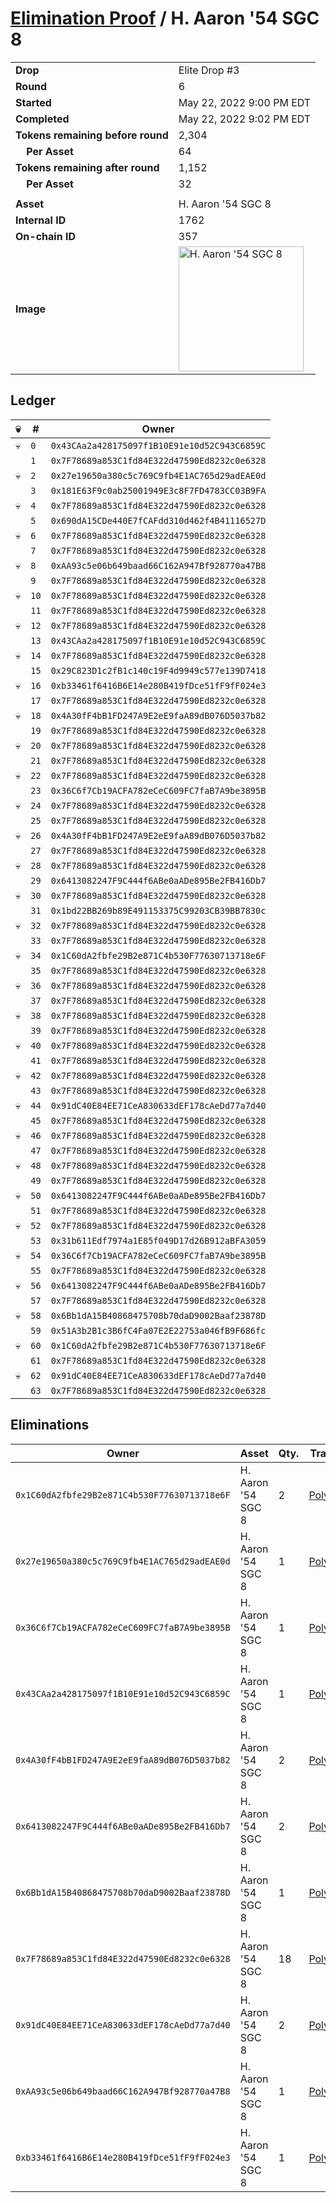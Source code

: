 # [Elimination Proof](./readme.md) / H. Aaron &#039;54 SGC 8

|||
|---|---|
| **Drop** | Elite Drop #3 |
| **Round** | 6 |
| **Started** | May 22, 2022 9:00 PM EDT |
| **Completed** | May 22, 2022 9:02 PM EDT |
| **Tokens remaining before round** | 2,304 |
| **&nbsp;&nbsp;&nbsp;&nbsp;Per Asset** | 64 |
| **Tokens remaining after round** | 1,152 |
| **&nbsp;&nbsp;&nbsp;&nbsp;Per Asset** | 32 |
| | |
| **Asset** | H. Aaron &#039;54 SGC 8 |
| **Internal ID** | 1762 |
| **On-chain ID** | 357 |
| **Image** | <img src="https://tcdn.blokpax.com/9648a5d9-141a-4f3c-99fb-f6cff1d3364f/ab2aeb5eafa81a6c8269ce22cddeea476ca381c38d46bb1dd8c648bd081be4a4.png" height="200" alt="H. Aaron &#039;54 SGC 8" /> |

## Ledger

| 💀 | # | Owner |
| --- | --- | --- |
| 💀 | `0` | `0x43CAa2a428175097f1B10E91e10d52C943C6859C` |
|  | `1` | `0x7F78689a853C1fd84E322d47590Ed8232c0e6328` |
| 💀 | `2` | `0x27e19650a380c5c769C9fb4E1AC765d29adEAE0d` |
|  | `3` | `0x181E63F9c0ab25001949E3c8F7FD4783CC03B9FA` |
| 💀 | `4` | `0x7F78689a853C1fd84E322d47590Ed8232c0e6328` |
|  | `5` | `0x690dA15CDe440E7fCAFdd310d462f4B41116527D` |
| 💀 | `6` | `0x7F78689a853C1fd84E322d47590Ed8232c0e6328` |
|  | `7` | `0x7F78689a853C1fd84E322d47590Ed8232c0e6328` |
| 💀 | `8` | `0xAA93c5e06b649baad66C162A947Bf928770a47B8` |
|  | `9` | `0x7F78689a853C1fd84E322d47590Ed8232c0e6328` |
| 💀 | `10` | `0x7F78689a853C1fd84E322d47590Ed8232c0e6328` |
|  | `11` | `0x7F78689a853C1fd84E322d47590Ed8232c0e6328` |
| 💀 | `12` | `0x7F78689a853C1fd84E322d47590Ed8232c0e6328` |
|  | `13` | `0x43CAa2a428175097f1B10E91e10d52C943C6859C` |
| 💀 | `14` | `0x7F78689a853C1fd84E322d47590Ed8232c0e6328` |
|  | `15` | `0x29C823D1c2fB1c140c19F4d9949c577e139D7418` |
| 💀 | `16` | `0xb33461f6416B6E14e280B419fDce51fF9fF024e3` |
|  | `17` | `0x7F78689a853C1fd84E322d47590Ed8232c0e6328` |
| 💀 | `18` | `0x4A30fF4bB1FD247A9E2eE9faA89dB076D5037b82` |
|  | `19` | `0x7F78689a853C1fd84E322d47590Ed8232c0e6328` |
| 💀 | `20` | `0x7F78689a853C1fd84E322d47590Ed8232c0e6328` |
|  | `21` | `0x7F78689a853C1fd84E322d47590Ed8232c0e6328` |
| 💀 | `22` | `0x7F78689a853C1fd84E322d47590Ed8232c0e6328` |
|  | `23` | `0x36C6f7Cb19ACFA782eCeC609FC7faB7A9be3895B` |
| 💀 | `24` | `0x7F78689a853C1fd84E322d47590Ed8232c0e6328` |
|  | `25` | `0x7F78689a853C1fd84E322d47590Ed8232c0e6328` |
| 💀 | `26` | `0x4A30fF4bB1FD247A9E2eE9faA89dB076D5037b82` |
|  | `27` | `0x7F78689a853C1fd84E322d47590Ed8232c0e6328` |
| 💀 | `28` | `0x7F78689a853C1fd84E322d47590Ed8232c0e6328` |
|  | `29` | `0x6413082247F9C444f6ABe0aADe895Be2FB416Db7` |
| 💀 | `30` | `0x7F78689a853C1fd84E322d47590Ed8232c0e6328` |
|  | `31` | `0x1bd22BB269b89E491153375C99203CB39BB7830c` |
| 💀 | `32` | `0x7F78689a853C1fd84E322d47590Ed8232c0e6328` |
|  | `33` | `0x7F78689a853C1fd84E322d47590Ed8232c0e6328` |
| 💀 | `34` | `0x1C60dA2fbfe29B2e871C4b530F77630713718e6F` |
|  | `35` | `0x7F78689a853C1fd84E322d47590Ed8232c0e6328` |
| 💀 | `36` | `0x7F78689a853C1fd84E322d47590Ed8232c0e6328` |
|  | `37` | `0x7F78689a853C1fd84E322d47590Ed8232c0e6328` |
| 💀 | `38` | `0x7F78689a853C1fd84E322d47590Ed8232c0e6328` |
|  | `39` | `0x7F78689a853C1fd84E322d47590Ed8232c0e6328` |
| 💀 | `40` | `0x7F78689a853C1fd84E322d47590Ed8232c0e6328` |
|  | `41` | `0x7F78689a853C1fd84E322d47590Ed8232c0e6328` |
| 💀 | `42` | `0x7F78689a853C1fd84E322d47590Ed8232c0e6328` |
|  | `43` | `0x7F78689a853C1fd84E322d47590Ed8232c0e6328` |
| 💀 | `44` | `0x91dC40E84EE71CeA830633dEF178cAeDd77a7d40` |
|  | `45` | `0x7F78689a853C1fd84E322d47590Ed8232c0e6328` |
| 💀 | `46` | `0x7F78689a853C1fd84E322d47590Ed8232c0e6328` |
|  | `47` | `0x7F78689a853C1fd84E322d47590Ed8232c0e6328` |
| 💀 | `48` | `0x7F78689a853C1fd84E322d47590Ed8232c0e6328` |
|  | `49` | `0x7F78689a853C1fd84E322d47590Ed8232c0e6328` |
| 💀 | `50` | `0x6413082247F9C444f6ABe0aADe895Be2FB416Db7` |
|  | `51` | `0x7F78689a853C1fd84E322d47590Ed8232c0e6328` |
| 💀 | `52` | `0x7F78689a853C1fd84E322d47590Ed8232c0e6328` |
|  | `53` | `0x31b611Edf7974a1E85f049D17d26B912aBFA3059` |
| 💀 | `54` | `0x36C6f7Cb19ACFA782eCeC609FC7faB7A9be3895B` |
|  | `55` | `0x7F78689a853C1fd84E322d47590Ed8232c0e6328` |
| 💀 | `56` | `0x6413082247F9C444f6ABe0aADe895Be2FB416Db7` |
|  | `57` | `0x7F78689a853C1fd84E322d47590Ed8232c0e6328` |
| 💀 | `58` | `0x6Bb1dA15B40868475708b70daD9002Baaf23878D` |
|  | `59` | `0x51A3b2B1c3B6fC4Fa07E2E22753a046fB9F686fc` |
| 💀 | `60` | `0x1C60dA2fbfe29B2e871C4b530F77630713718e6F` |
|  | `61` | `0x7F78689a853C1fd84E322d47590Ed8232c0e6328` |
| 💀 | `62` | `0x91dC40E84EE71CeA830633dEF178cAeDd77a7d40` |
|  | `63` | `0x7F78689a853C1fd84E322d47590Ed8232c0e6328` |


## Eliminations

| Owner | Asset | Qty. | Transaction |
| --- | --- | --- | --- |
| `0x1C60dA2fbfe29B2e871C4b530F77630713718e6F` | H. Aaron '54 SGC 8 | 2 | [Polygonscan](https://polygonscan.com/tx/0x68bcef1249fef35bda2faab38b146982839663948010a445f682597c90878ca8) |
| `0x27e19650a380c5c769C9fb4E1AC765d29adEAE0d` | H. Aaron '54 SGC 8 | 1 | [Polygonscan](https://polygonscan.com/tx/0x87c5931b5965c7ad65f69eabdc6d5587ace0ab7697f1ad153a8f313eac90c3a8) |
| `0x36C6f7Cb19ACFA782eCeC609FC7faB7A9be3895B` | H. Aaron '54 SGC 8 | 1 | [Polygonscan](https://polygonscan.com/tx/0x93d36f415ab6a940addb06a446a7c095cc442217fc7f0e3607e71ae46dd588a6) |
| `0x43CAa2a428175097f1B10E91e10d52C943C6859C` | H. Aaron '54 SGC 8 | 1 | [Polygonscan](https://polygonscan.com/tx/0x76263bdf08211f641a4966f6d2f3f4dee3b653e5693048588efad43427fd358b) |
| `0x4A30fF4bB1FD247A9E2eE9faA89dB076D5037b82` | H. Aaron '54 SGC 8 | 2 | [Polygonscan](https://polygonscan.com/tx/0x91788d76936c295e386f38a032abf784b922529f58a957ccf1542f592339744c) |
| `0x6413082247F9C444f6ABe0aADe895Be2FB416Db7` | H. Aaron '54 SGC 8 | 2 | [Polygonscan](https://polygonscan.com/tx/0x11c8debf4a95cd93cf1f0ff97547b06e2f62e3845f376f60373bf0ae9b844546) |
| `0x6Bb1dA15B40868475708b70daD9002Baaf23878D` | H. Aaron '54 SGC 8 | 1 | [Polygonscan](https://polygonscan.com/tx/0xb8313a999735c3b9526e6db0c99c1cf695d0e6cd783f2eb85ef8db3efb3b9ef9) |
| `0x7F78689a853C1fd84E322d47590Ed8232c0e6328` | H. Aaron '54 SGC 8 | 18 | [Polygonscan](https://polygonscan.com/tx/0x19fab2a8d1d5adfb06c9a49952372693b9a82f3a1652e7401e81a032cd85687e) |
| `0x91dC40E84EE71CeA830633dEF178cAeDd77a7d40` | H. Aaron '54 SGC 8 | 2 | [Polygonscan](https://polygonscan.com/tx/0xbb10c96152eb0284a13ef8163973fc94298ebc83d0e59beb31729bd8b56df8da) |
| `0xAA93c5e06b649baad66C162A947Bf928770a47B8` | H. Aaron '54 SGC 8 | 1 | [Polygonscan](https://polygonscan.com/tx/0x29d9326b7379ed3143f665d433f164aa103f83e59c41a8603681c06f16f26ac8) |
| `0xb33461f6416B6E14e280B419fDce51fF9fF024e3` | H. Aaron '54 SGC 8 | 1 | [Polygonscan](https://polygonscan.com/tx/0x291b967db767f52b55bdf9603e737030fa03889aadb9073fe42f7e52fd34cb96) |
